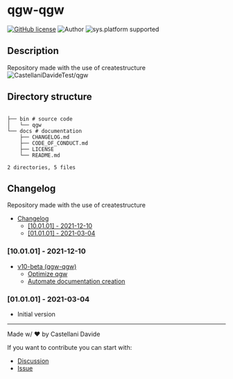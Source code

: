 # qgw-qgw
[![GitHub license](https://img.shields.io/badge/license-GNU-green?style=flat)](https://github.com/CastellaniDavideTest/qgw/blob/main/docs/LICENSE)
![Author](https://img.shields.io/badge/author-DavideC03-green?style=flat)
![sys.platform supported](https://img.shields.io/badge/OS%20platform%20supported-all-blue?style=flat) 

##  Description 
Repository made with the use of createstructure
![CastellaniDavideTest/qgw](https://opengraph.githubassets.com/e1ac2bc404bedc12a5a873a039d2a0177dd79ba904b4db8a3c7aff97a96f9d9b/CastellaniDavideTest/qgw)
##  Directory structure 

```

├── bin # source code
│   └── qgw
└── docs # documentation
    ├── CHANGELOG.md
    ├── CODE_OF_CONDUCT.md
    ├── LICENSE
    └── README.md

2 directories, 5 files
```
##  Changelog 

Repository made with the use of createstructure

- [ Changelog ](#changelog)
  - [[10.01.01] - 2021-12-10](#100101---2021-12-10)
  - [[01.01.01] - 2021-03-04](#010101---2021-03-04)

### [10.01.01] - 2021-12-10
- [v10-beta (qgw-qgw)](https://github.com/qgw/issues/5)
  - [Optimize qgw](https://github.com/qgw/issues/7)
  - [Automate documentation creation](https://github.com/qgw/issues/6)

### [01.01.01] - 2021-03-04
 - Initial version

---
Made w/ :heart: by Castellani Davide

If you want to contribute you can start with:
- [Discussion](https://github.com/CastellaniDavideTest/qgw/discussions)
- [Issue](https://github.com/CastellaniDavideTest/qgw/issues/new)
